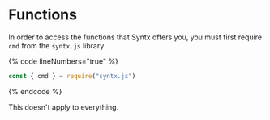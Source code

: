 # Functions

In order to access the functions that Syntx offers you, you must first require `cmd` from the `syntx.js` library.

{% code lineNumbers="true" %}
```javascript
const { cmd } = require("syntx.js")
```
{% endcode %}

This doesn't apply to everything.
